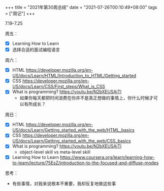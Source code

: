 +++
title = "2021年第30周总结"
date = "2021-07-26T00:10:49+08:00"
tags = ["周记"]
+++

7.19-7.25

周五：

- [x] Learning How to Learn
- [x] 选择合适的面试编程语言

周六：

- [x] HTML <https://developer.mozilla.org/en-US/docs/Learn/HTML/Introduction_to_HTML/Getting_started>
- [x] CSS <https://developer.mozilla.org/en-US/docs/Learn/CSS/First_steps/What_is_CSS>
- [x] What is programming? <https://youtu.be/N2bXEUSAiTI>
  - 如果你每天都把时间浪费在你并不是真正想做的事情上，你什么时候才可以有所成长？

周日：

- [x] HTML <https://developer.mozilla.org/en-US/docs/Learn/Getting_started_with_the_web/HTML_basics>
- [x] CSS <https://developer.mozilla.org/en-US/docs/Learn/Getting_started_with_the_web/CSS_basics>
- [x] What is programming? <https://youtu.be/N2bXEUSAiTI>
  - object-level skill vs meta-level skill
- [x] Learning How to Learn <https://www.coursera.org/learn/learning-how-to-learn/lecture/75EsZ/introduction-to-the-focused-and-diffuse-modes>

思考：

- 有些事情，对我来说根本不重要，我却反复地做这些事
